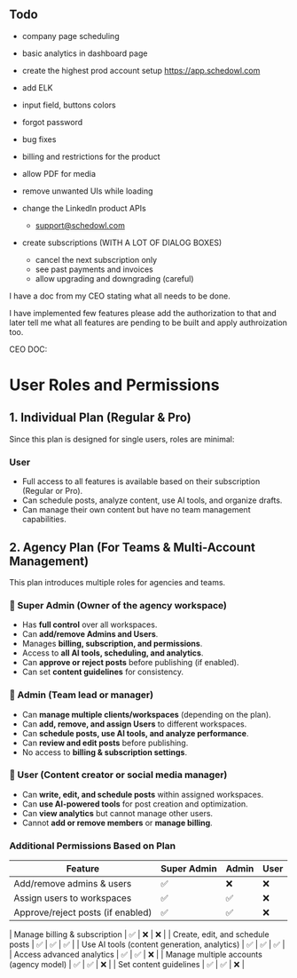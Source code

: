 ## Todo

- company page scheduling
- ⁠basic analytics in dashboard page
- create the highest prod account setup https://app.schedowl.com

- add ELK
- input field, buttons colors
- forgot password
- ⁠bug fixes
- ⁠billing and restrictions for the product
- allow PDF for media
- remove unwanted UIs while loading

- change the LinkedIn product APIs

  - support@schedowl.com

- create subscriptions (WITH A LOT OF DIALOG BOXES)
  - cancel the next subscription only
  - see past payments and invoices
  - allow upgrading and downgrading (careful)

I have a doc from my CEO stating what all needs to be done.

I have implemented few features please add the authorization to that and later tell me what all features are pending to be built and apply authroization too.

CEO DOC:

# User Roles and Permissions

## **1. Individual Plan (Regular & Pro)**

Since this plan is designed for single users, roles are minimal:

### **User**

- Full access to all features is available based on their subscription (Regular or Pro).
- Can schedule posts, analyze content, use AI tools, and organize drafts.
- Can manage their own content but have no team management capabilities.

## **2. Agency Plan (For Teams & Multi-Account Management)**

This plan introduces multiple roles for agencies and teams.

### **🔹 Super Admin** (Owner of the agency workspace)

- Has **full control** over all workspaces.
- Can **add/remove Admins and Users**.
- Manages **billing, subscription, and permissions**.
- Access to **all AI tools, scheduling, and analytics**.
- Can **approve or reject posts** before publishing (if enabled).
- Can set **content guidelines** for consistency.

### **🔹 Admin** (Team lead or manager)

- Can **manage multiple clients/workspaces** (depending on the plan).
- Can **add, remove, and assign Users** to different workspaces.
- Can **schedule posts, use AI tools, and analyze performance**.
- Can **review and edit posts** before publishing.
- No access to **billing & subscription settings**.

### **🔹 User** (Content creator or social media manager)

- Can **write, edit, and schedule posts** within assigned workspaces.
- Can **use AI-powered tools** for post creation and optimization.
- Can **view analytics** but cannot manage other users.
- Cannot **add or remove members** or **manage billing**.

### **Additional Permissions Based on Plan**

| Feature                           | Super Admin | Admin | User |
| --------------------------------- | ----------- | ----- | ---- |
| Add/remove admins & users         | ✅          | ❌    | ❌   |
| Assign users to workspaces        | ✅          | ✅    | ❌   |
| Approve/reject posts (if enabled) | ✅          | ✅    | ❌   |

| Manage billing & subscription | ✅ | ❌ | ❌ |
| Create, edit, and schedule posts | ✅ | ✅ | ✅ |
| Use AI tools (content generation, analytics) | ✅ | ✅ | ✅ |
| Access advanced analytics | ✅ | ✅ | ❌ |
| Manage multiple accounts (agency model) | ✅ | ✅ | ❌ |
| Set content guidelines | ✅ | ✅ | ❌ |
